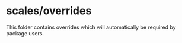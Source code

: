 # scales/overrides

This folder contains overrides which will automatically be required by package users.
